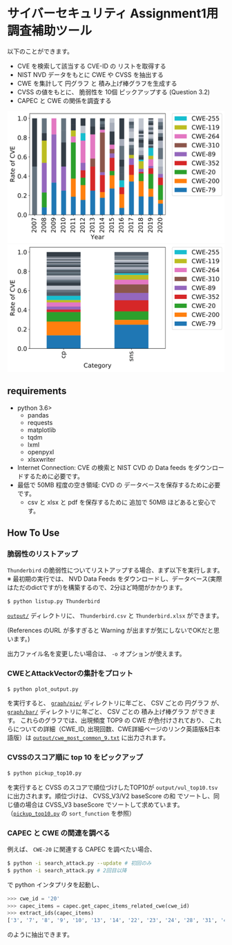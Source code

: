 # サイバーセキュリティ Assignment1用 調査補助ツール
以下のことができます。
- CVE を検索して該当する CVE-ID の リストを取得する
- NIST NVD データをもとに CWE や CVSS を抽出する
- CWE を集計して 円グラフ と 積み上げ棒グラフを生成する
- CVSS の値をもとに、 脆弱性を 10個 ピックアップする (Question 3.2)
- CAPEC と CWE の関係を調査する

![Rate of CVE by Year](https://github.com/kamuiroeru/naist-cyber/blob/example/graph/bar/yearwise_norm_stacked.svg?raw=true)
![Rate of CVE by Category](https://github.com/kamuiroeru/naist-cyber/blob/example/graph/bar/categorywise_norm_stacked.svg?raw=true)

## requirements
- python 3.6>
    - pandas
    - requests
    - matplotlib
    - tqdm
    - lxml
    - openpyxl
    - xlsxwriter
- Internet Connection: CVE の検索と NIST CVD の Data feeds をダウンロードするために必要です。
- 最低で 50MB 程度の空き領域: CVD の データベースを保存するために必要です。
    - csv と xlsx と pdf を保存するために 追加で 50MB ほどあると安心です。

## How To Use
### 脆弱性のリストアップ
`Thunderbird` の脆弱性についてリストアップする場合、まず以下を実行します。
※ 最初期の実行では、 NVD Data Feeds をダウンロードし、データベース(実際はただのdictですが)を構築するので、2分ほど時間がかかります。

```sh
$ python listup.py Thunderbird
```

[`output/`](https://github.com/kamuiroeru/naist-cyber/tree/example/output)
ディレクトリに、 `Thunderbird.csv` と `Thunderbird.xlsx` ができます。

(References のURL が多すぎると Warning が出ますが気にしないでOKだと思います。)

出力ファイル名を変更したい場合は、 `-o` オプションが使えます。

### CWEとAttackVectorの集計をプロット

```sh
$ python plot_output.py
```

を実行すると、 [`graph/pie/`](https://github.com/kamuiroeru/naist-cyber/tree/example/graph/pie) ディレクトリに年ごと、 CSV ごとの 円グラフ が、
[`graph/bar/`](https://github.com/kamuiroeru/naist-cyber/tree/example/graph/bar) ディレクトリに年ごと、 CSV ごとの 積み上げ棒グラフ ができます。
これらのグラフでは、出現頻度 TOP9 の CWE が色付けされており、
これらについての詳細（CWE_ID, 出現回数、CWE詳細ページのリンク英語版&日本語版）は
[`output/cwe_most_common_9.txt`](https://github.com/kamuiroeru/naist-cyber/blob/example/output/most_common9.txt) に出力されます。

### CVSSのスコア順に top 10 をピックアップ

```sh
$ python pickup_top10.py
```

を実行すると CVSS のスコアで順位づけしたTOP10が `output/vul_top10.tsv` に出力されます。順位づけは、 CVSS_V3/V2 baseScore の和 でソートし、同じ値の場合は CVSS_V3 baseScore でソートして求めています。（[`pickup_top10.py`](pickup_top10.py) の `sort_function` を参照）

### CAPEC と CWE の関連を調べる
例えば、 `CWE-20` に関連する CAPEC を調べたい場合、

```sh
$ python -i search_attack.py --update # 初回のみ
$ python -i search_attack.py # 2回目以降
```

で python インタプリタを起動し、

```python
>>> cwe_id = '20'
>>> capec_items = capec.get_capec_items_related_cwe(cwe_id)
>>> extract_ids(capec_items)
['3', '7', '8', '9', '10', '13', '14', '22', '23', '24', '28', '31', '42', '43', '45', '46', '47', '52', '53', '63', '64', '66', '67', '71', '72', '73', '78', '79', '80', '81', '83', '85', '88', '101', '104', '108', '109', '110', '120', '135', '136', '153', '182', '209', '230', '231', '250', '261', '267', '473', '588']
```

のように抽出できます。
